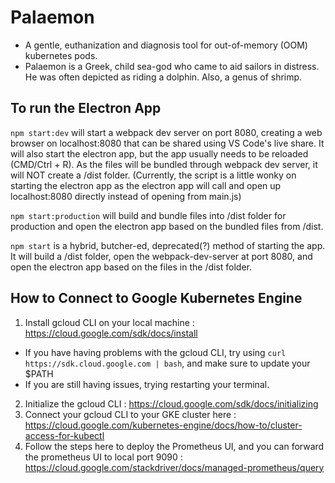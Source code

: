 # Palaemon

- A gentle, euthanization and diagnosis tool for out-of-memory (OOM) kubernetes pods. 
- Palaemon is a Greek, child sea-god who came to aid sailors in distress. He was often depicted as riding a dolphin. Also, a genus of shrimp.

## To run the Electron App
`npm start:dev` will start a webpack dev server on port 8080, creating a web browser on localhost:8080 that can be shared using VS Code's live share. It will also start the electron app, but the app usually needs to be reloaded (CMD/Ctrl + R). 
As the files will be bundled through webpack dev server, it will NOT create a /dist folder. 
(Currently, the script is a little wonky on starting the electron app as the electron app will call and open up localhost:8080 directly instead of opening from main.js)

`npm start:production` will build and bundle files into /dist folder for production and open the electron app based on the bundled files from /dist. 

`npm start` is a hybrid, butcher-ed, deprecated(?) method of starting the app. It will build a /dist folder, open the webpack-dev-server at port 8080, and open the electron app based on the files in the /dist folder. 
## How to Connect to Google Kubernetes Engine

1. Install gcloud CLI on your local machine : https://cloud.google.com/sdk/docs/install
  - If you have having problems with the gcloud CLI, try using `curl https://sdk.cloud.google.com | bash`, and make sure to update your $PATH
  - If you are still having issues, trying restarting your terminal.
2. Initialize the gcloud CLI : https://cloud.google.com/sdk/docs/initializing
3. Connect your gcloud CLI to your GKE cluster here : https://cloud.google.com/kubernetes-engine/docs/how-to/cluster-access-for-kubectl
4. Follow the steps here to deploy the Prometheus UI, and you can forward the prometheus UI to local port 9090 : https://cloud.google.com/stackdriver/docs/managed-prometheus/query

